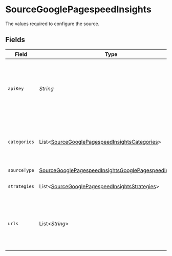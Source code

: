 # SourceGooglePagespeedInsights

The values required to configure the source.


## Fields

| Field                                                                                                                                                                                                                                                                                                   | Type                                                                                                                                                                                                                                                                                                    | Required                                                                                                                                                                                                                                                                                                | Description                                                                                                                                                                                                                                                                                             |
| ------------------------------------------------------------------------------------------------------------------------------------------------------------------------------------------------------------------------------------------------------------------------------------------------------- | ------------------------------------------------------------------------------------------------------------------------------------------------------------------------------------------------------------------------------------------------------------------------------------------------------- | ------------------------------------------------------------------------------------------------------------------------------------------------------------------------------------------------------------------------------------------------------------------------------------------------------- | ------------------------------------------------------------------------------------------------------------------------------------------------------------------------------------------------------------------------------------------------------------------------------------------------------- |
| `apiKey`                                                                                                                                                                                                                                                                                                | *String*                                                                                                                                                                                                                                                                                                | :heavy_minus_sign:                                                                                                                                                                                                                                                                                      | Google PageSpeed API Key. See <a href="https://developers.google.com/speed/docs/insights/v5/get-started#APIKey">here</a>. The key is optional - however the API is heavily rate limited when using without API Key. Creating and using the API key therefore is recommended. The key is case sensitive. |
| `categories`                                                                                                                                                                                                                                                                                            | List<[SourceGooglePagespeedInsightsCategories](../../models/shared/SourceGooglePagespeedInsightsCategories.md)>                                                                                                                                                                                         | :heavy_check_mark:                                                                                                                                                                                                                                                                                      | Defines which Lighthouse category to run. One or many of: "accessibility", "best-practices", "performance", "pwa", "seo".                                                                                                                                                                               |
| `sourceType`                                                                                                                                                                                                                                                                                            | [SourceGooglePagespeedInsightsGooglePagespeedInsights](../../models/shared/SourceGooglePagespeedInsightsGooglePagespeedInsights.md)                                                                                                                                                                     | :heavy_check_mark:                                                                                                                                                                                                                                                                                      | N/A                                                                                                                                                                                                                                                                                                     |
| `strategies`                                                                                                                                                                                                                                                                                            | List<[SourceGooglePagespeedInsightsStrategies](../../models/shared/SourceGooglePagespeedInsightsStrategies.md)>                                                                                                                                                                                         | :heavy_check_mark:                                                                                                                                                                                                                                                                                      | The analyses strategy to use. Either "desktop" or "mobile".                                                                                                                                                                                                                                             |
| `urls`                                                                                                                                                                                                                                                                                                  | List<*String*>                                                                                                                                                                                                                                                                                          | :heavy_check_mark:                                                                                                                                                                                                                                                                                      | The URLs to retrieve pagespeed information from. The connector will attempt to sync PageSpeed reports for all the defined URLs. Format: https://(www.)url.domain                                                                                                                                        |